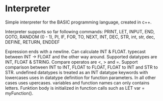 # Interpreter
Simple interpreter for the BASIC programming language,
created in c++.

Interpreter supports so far following commands:
PRINT,
LET,
INPUT,
END,
GOTO,
RANDOM (0 - 1),
PI,
IF,
FOR,
TO,
NEXT,
INT,
DEC,
STR,
int,
str,
dec,
DEFINE,
RETURN,
ENDDEF

Expression ends with a newline.
Can calculate INT & FLOAT.
typecast between INT -> FLOAT and the other way around.
Supported datatypes are INT, FLOAT & STRING.
Compare operatos are <, > and =.
Support comparison between INT to INT, FLOAT to FLOAT,
FLOAT to INT and STR to STR.
undefined datatypes is treated as an INT
datatype keywords with lowercases uses in datatype definition
for function parameters. In all other cases uses upercases.
variables and function names can only contains letters.
Funktion body is initialized in function calls such as
LET var = myFunction().
